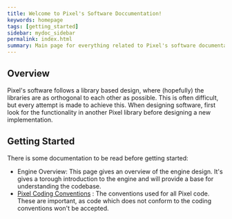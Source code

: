 ```yaml
---
title: Welcome to Pixel's Software Doccumentation!
keywords: homepage
tags: [getting_started]
sidebar: mydoc_sidebar
permalink: index.html
summary: Main page for everything related to Pixel's software documentation.
---
```


## Overview 

Pixel's software follows a library based design, where (hopefully) the
libraries are as orthogonal to each other as possible. This is often
difficult, but every attempt is made to achieve this. When designing software,
first look for the functionality in another Pixel library before designing a
new implementation.

## Getting Started

There is some documentation to be read before getting started:

* Engine Overview: This page gives an overview of the engine design. It's gives
  a torough introduction to the engine and will provide a base for
  understanding the codebase.
* [Pixel Coding Conventions](CodingConventions) : The 
  conventions used for all Pixel code. These are important, as code which does
  not conform to the coding conventions won't be accepted.

